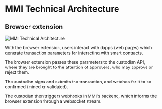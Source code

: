 # MMI Technical Architecture

## Browser extension

![MMI Technical Architecture](./assets/images/technical-architecture.png)

With the browser extension, users interact with dapps (web pages) which generate transaction parameters for interacting with smart contracts.

The browser extension passes these parameters to the custodian API, where they are brought to the attention of approvers, who may approve or reject them.

The custodian signs and submits the transaction, and watches for it to be confirmed (mined or validated).

The custodian then triggers webhooks in MMI's backend, which informs the browser extension through a websocket stream.